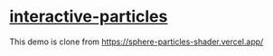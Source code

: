 # [interactive-particles](https://sphere-shader-particles-clone.vercel.app/)
This demo is clone from https://sphere-particles-shader.vercel.app/
